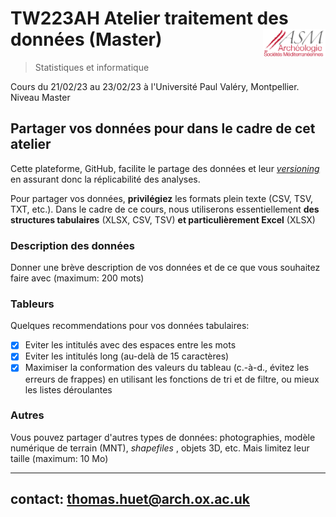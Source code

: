 # TW223AH Atelier traitement des données (Master) <img src="../../../img/inst-asm-cnrs.png" width='100px' align="right"/>
> Statistiques et informatique 

Cours du 21/02/23 au 23/02/23 à l'Université Paul Valéry, Montpellier. Niveau Master

## Partager vos données pour dans le cadre de cet atelier

Cette plateforme, GitHub, facilite le partage des données et leur [*versioning*](https://docs.github.com/en/get-started/using-git/about-git) en assurant donc la réplicabilité des analyses.  

Pour partager vos données, **privilégiez** les formats plein texte (CSV, TSV, TXT, etc.). Dans le cadre de ce cours, nous utiliserons essentiellement **des structures tabulaires** (XLSX, CSV, TSV) **et particulièrement Excel** (XLSX)

### Description des données

Donner une brève description de vos données et de ce que vous souhaitez faire avec (maximum: 200 mots)

### Tableurs

Quelques recommendations pour vos données tabulaires:

- [X] Eviter les intitulés avec des espaces entre les mots
- [X] Eviter les intitulés long (au-delà de 15 caractères)
- [X] Maximiser la conformation des valeurs du tableau (c.-à-d., évitez les erreurs de frappes) en utilisant les fonctions de tri et de filtre, ou mieux les listes déroulantes 

### Autres

Vous pouvez partager d'autres types de données: photographies, modèle numérique de terrain (MNT), *shapefiles* , objets 3D, etc. Mais limitez leur taille (maximum: 10 Mo)

---
contact: thomas.huet@arch.ox.ac.uk
---